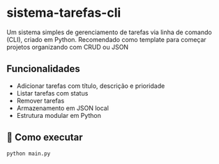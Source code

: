 # sistema-tarefas-cli

Um sistema simples de gerenciamento de tarefas via linha de comando (CLI), criado em Python. Recomendado como template para começar projetos organizando com CRUD ou JSON

## Funcionalidades

- Adicionar tarefas com título, descrição e prioridade
- Listar tarefas com status
- Remover tarefas
- Armazenamento em JSON local
- Estrutura modular em Python

## 🚀 Como executar

```bash
python main.py
